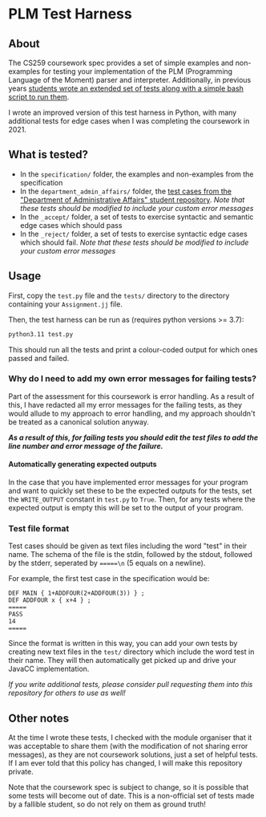 # PLM Test Harness

## About

The CS259 coursework spec provides a set of simple examples
and non-examples for testing your implementation of the PLM
(Programming Language of the Moment) parser and interpreter.
Additionally, in previous years
[students wrote an extended set of tests along with a simple bash script to run them](https://github.com/Department-of-Administrative-Affairs/CS259-tests).

I wrote an improved version of this test harness in Python,
with many additional tests for edge cases when I was completing
the coursework in 2021.

## What is tested?

- In the `specification/` folder, the examples and non-examples from the specification
- In the `department_admin_affairs/` folder, the [test cases from the "Department of Administrative Affairs" student repository](https://github.com/Department-of-Administrative-Affairs/CS259-tests/tree/master/testprograms). _Note that these tests should be modified to include your custom error messages_
- In the `_accept/` folder, a set of tests to exercise syntactic and semantic edge cases which should pass
- In the `_reject/` folder, a set of tests to exercise syntactic edge cases which should fail. _Note that these tests should be modified to include your custom error messages_

## Usage

First, copy the `test.py` file and the `tests/` directory to the directory
containing your `Assignment.jj` file.

Then, the test harness can be run as (requires python versions >= 3.7):

```bash
python3.11 test.py
```

This should run all the tests and print a colour-coded output for which
ones passed and failed.

### Why do I need to add my own error messages for failing tests?

Part of the assessment for this coursework is error handling. As a result
of this, I have redacted all my error messages for the failing tests, as
they would allude to my approach to error handling, and my approach
shouldn't be treated as a canonical solution anyway.

**_As a result of this, for failing tests you should edit the test files
to add the line number and error message of the failure._**

#### Automatically generating expected outputs

In the case that you have implemented error messages for your program and
want to quickly set these to be the expected outputs for the tests, set the
`WRITE_OUTPUT` constant in `test.py` to `True`. Then, for any tests where
the expected output is empty this will be set to the output of your
program.

### Test file format

Test cases should be given as text files including the word "test" in
their name. The schema of the file is the stdin, followed by the stdout,
followed by the stderr, seperated by `=====\n` (5 equals on a newline).

For example, the first test case in the specification would be:

```test
DEF MAIN { 1+ADDFOUR(2+ADDFOUR(3)) } ;
DEF ADDFOUR x { x+4 } ;
=====
PASS
14
=====
```

Since the format is written in this way, you can add your own tests by creating
new text files in the `test/` directory which include the word test in their
name. They will then automatically get picked up and drive your JavaCC implementation.

_If you write additional tests, please consider pull requesting them into this
repository for others to use as well!_

## Other notes

At the time I wrote these tests, I checked with the module
organiser that it was acceptable to share them (with the
modification of not sharing error messages), as they are not
coursework solutions, just a set of helpful tests. If I am
ever told that this policy has changed, I will make this
repository private.

Note that the coursework spec is subject to change, so it
is possible that some tests will become out of date. This
is a non-official set of tests made by a fallible student,
so do not rely on them as ground truth!

